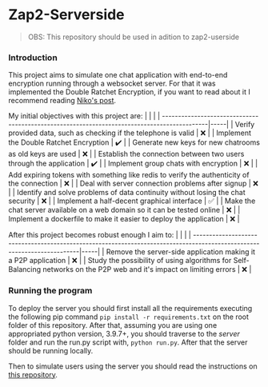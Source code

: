 # Zap2-Serverside

> OBS: This repository should be used in adition to zap2-userside

### Introduction

This project aims to simulate one chat application with end-to-end encryption running through a websocket server. For that it was implemented the Double Ratchet Encryption, if you want to read about it I recommend reading [Niko's post](https://nfil.dev/coding/encryption/python/double-ratchet-example/).

My initial objectives with this project are:
  |                                                                                             |     |
  | --------------------------------------------------------------------------------------------|-----| 
  | Verify provided data, such as checking if the telephone is valid                            | :x: |
  | Implement the Double Ratchet Encryption                                                     | :heavy_check_mark: |
  | Generate new keys for new chatrooms as old keys are used                                    | :x: |
  | Establish the connection between two users through the application                          | :heavy_check_mark: |
  | Implement group chats with encryption                                                       | :x: |
  | Add expiring tokens with something like redis to verify the authenticity of the connection  | :x: |
  | Deal with server connection problems after signup                                           | :x: |
  | Identify and solve problems of data continuity without losing the chat security             | :x: |
  | Implement a half-decent graphical interface                                                 | :white_check_mark: |
  | Make the chat server available on a web domain so it can be tested online                   | :x: |
  | Implement a dockerfile to make it easier to deploy the application                          | :x: |

After this project becomes robust enough I aim to:
  |                                                                                                                         |     |
  | ------------------------------------------------------------------------------------------------------------------------|-----| 
  | Remove the server-side application making it a P2P application                                                          | :x: |
  | Study the possibility of using algorithms for Self-Balancing networks on the P2P web and it's impact on limiting errors | :x: |

### Running the program
To deploy the server you should first install all the requirements executing the following pip command `pip install -r requirements.txt` on the root folder of this repository. After that, assuming you are using one appropriated python version, 3.9.7+, you should traverse to the <i>server</i> folder and run the run.py script with, `python run.py`. After that the server should be running locally.

Then to simulate users using the server you should read the instructions on [this repository](https://github.com/caiocaldeira3/zap2-serverside).





